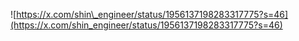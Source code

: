 ![https://x.com/shin\_engineer/status/1956137198283317775?s=46](https://x.com/shin_engineer/status/1956137198283317775?s=46)
